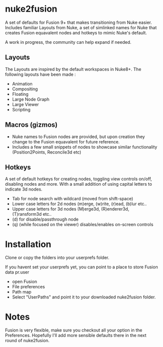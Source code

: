 # nuke2fusion
A set of defaults for Fusion 9+ that makes transitioning from Nuke easier. 
Includes familiar Layouts from Nuke, a set of simlinked names for Nuke that creates Fusion equavalent nodes and hotkeys to mimic Nuke's default.

A work in progress, the community can help expand if needed.

## Layouts
The Layouts are inspired by the default workspaces in Nuke8+. The following layouts have been made :
* Animation
* Compositing
* Floating
* Large Node Graph
* Large Viewer
* Scripting


## Macros (gizmos)
* Nuke names to Fusion nodes are provided, but upon creation they change to the Fusion equavalent for future reference.
* Includes a few small snippets of nodes to showcase similar functionality (Position2Points, Reconcile3d etc)

## Hotkeys
A set of default hotkeys for creating nodes, toggling view controls on/off, disabling nodes and more. With a small addition of using capital 
letters to indicate 3d nodes.

* Tab for node search with wildcard (moved from shift-space)
* Lower case letters for 2d nodes (m)erge, (w)rite, (r)ead, (b)lur etc..
* Upper case letters for 3d nodes (M)erge3d, (R)enderer3d, (T)ransform3d etc..
* (d) for disable/passthrough node
* (q) (while focused on the viewer) disables/enables on-screen controls

# Installation
Clone or copy the folders into your userprefs folder. 

If you havent set your userprefs yet, you can point to a place to store Fusion data pr.user 
* open Fusion
* File preferences
* Path map
* Select "UserPaths" and point it to your downloaded nuke2fusion folder.

# Notes
Fusion is very flexible, make sure you checkout all your option in the Preferences. Hopefully I'll add more sensible defaults there in the next round of nuke2fusion.
